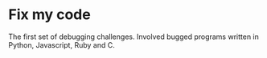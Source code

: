# Fix my code

The first set of debugging challenges. Involved bugged programs written in
Python, Javascript, Ruby and C.

